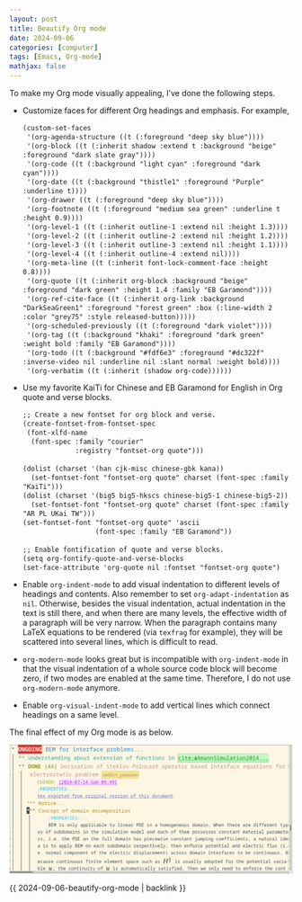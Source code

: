 ```yaml
---
layout: post
title: Beautify Org mode
date: 2024-09-06
categories: [computer]
tags: [Emacs, Org-mode]
mathjax: false
---
```


To make my Org mode visually appealing, I&rsquo;ve done the following steps.

-   Customize faces for different Org headings and emphasis. For example,
    
    ```elisp
    (custom-set-faces
     '(org-agenda-structure ((t (:foreground "deep sky blue"))))
     '(org-block ((t (:inherit shadow :extend t :background "beige" :foreground "dark slate gray"))))
     '(org-code ((t (:background "light cyan" :foreground "dark cyan"))))
     '(org-date ((t (:background "thistle1" :foreground "Purple" :underline t))))
     '(org-drawer ((t (:foreground "deep sky blue"))))
     '(org-footnote ((t (:foreground "medium sea green" :underline t :height 0.9))))
     '(org-level-1 ((t (:inherit outline-1 :extend nil :height 1.3))))
     '(org-level-2 ((t (:inherit outline-2 :extend nil :height 1.2))))
     '(org-level-3 ((t (:inherit outline-3 :extend nil :height 1.1))))
     '(org-level-4 ((t (:inherit outline-4 :extend nil))))
     '(org-meta-line ((t (:inherit font-lock-comment-face :height 0.8))))
     '(org-quote ((t (:inherit org-block :background "beige" :foreground "dark green" :height 1.4 :family "EB Garamond"))))
     '(org-ref-cite-face ((t (:inherit org-link :background "DarkSeaGreen1" :foreground "forest green" :box (:line-width 2 :color "grey75" :style released-button)))))
     '(org-scheduled-previously ((t (:foreground "dark violet"))))
     '(org-tag ((t (:background "khaki" :foreground "dark green" :weight bold :family "EB Garamond"))))
     '(org-todo ((t (:background "#fdf6e3" :foreground "#dc322f" :inverse-video nil :underline nil :slant normal :weight bold))))
     '(org-verbatim ((t (:inherit (shadow org-code))))))
    ```
-   Use my favorite KaiTi for Chinese and EB Garamond for English in Org quote and verse blocks.
    
    ```elisp
    ;; Create a new fontset for org block and verse.
    (create-fontset-from-fontset-spec
     (font-xlfd-name
      (font-spec :family "courier"
                 :registry "fontset-org quote")))
    
    (dolist (charset '(han cjk-misc chinese-gbk kana))
      (set-fontset-font "fontset-org quote" charset (font-spec :family "KaiTi")))
    (dolist (charset '(big5 big5-hkscs chinese-big5-1 chinese-big5-2))
      (set-fontset-font "fontset-org quote" charset (font-spec :family "AR PL UKai TW")))
    (set-fontset-font "fontset-org quote" 'ascii
                      (font-spec :family "EB Garamond"))
    
    ;; Enable fontification of quote and verse blocks.
    (setq org-fontify-quote-and-verse-blocks 
    (set-face-attribute 'org-quote nil :fontset "fontset-org quote")
    ```
-   Enable `org-indent-mode` to add visual indentation to different levels of headings and contents. Also remember to set `org-adapt-indentation` as `nil`. Otherwise, besides the visual indentation, actual indentation in the text is still there, and when there are many levels, the effective width of a paragraph will be very narrow. When the paragraph contains many LaTeX equations to be rendered (via `texfrag` for example), they will be scattered into several lines, which is difficult to read.
-   `org-modern-mode` looks great but is incompatible with `org-indent-mode` in that the visual indentation of a whole source code block will become zero, if two modes are enabled at the same time. Therefore, I do not use `org-modern-mode` anymore.
-   Enable `org-visual-indent-mode` to add vertical lines which connect headings on a same level.

The final effect of my Org mode is as below.

![img](/figures/2024-09-06_10-40-54-beautify-org-mode.png)

{{ 2024-09-06-beautify-org-mode | backlink }}

